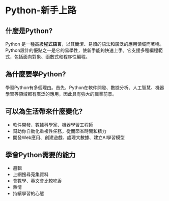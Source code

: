 # Python-新手上路

## 什麼是Python?
Python 是一種高級**程式語言**，以其簡潔、易讀的語法和廣泛的應用領域而著稱。<span class='m'>Python設計的優點之一是它的易學性</span>，使新手能夠<span class='m'>快速上手</span>。它支援多種編程範式，包括面向對象、函數式和程序性編程。

## 為什麼要學Python?
學習Python有多個理由。首先，Python在<span class='m'>軟件開發、數據分析、人工智慧、機器學習</span>等領域都有廣泛的應用，因此具有強大的職業前景。

## 可以為生活帶來什麼變化?
- 軟件開發、數據科學家、機器學習工程師
- <span class='m'>幫助你自動化重複性任務</span>，從而<span class='m'>節省時間和精力</span>
- 開發<span class='m'>Web應用、創建遊戲、處理大數據、建立AI學習模型</span>

## 學會Python需要的能力
- 邏輯
- 上網搜尋蒐集資料
- 會數學、英文會比較吃香
- 熱情
- 持續學習的心態
